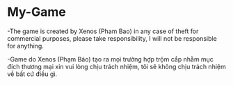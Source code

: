 # My-Game
 -The game is created by Xenos (Pham Bao) in any case of theft for commercial purposes, please take responsibility, I will not be responsible for anything.
 
 -Game do Xenos (Phạm Bảo) tạo ra mọi trường hợp trộm cắp nhằm mục đích thương mại xin vui lòng chịu trách nhiệm, tôi sẽ không chịu trách nhiệm về bất cứ điều gì.
